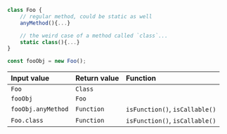 ```js
class Foo {
    // regular method, could be static as well
    anyMethod(){...}

    // the weird case of a method called `class`...
    static class(){...}
}

const fooObj = new Foo();
```

| Input value        | Return value | Function                       |
|:-------------------|:-------------|:-------------------------------|
| `Foo`              | `Class`      |                                |
| `fooObj`           | `Foo`        |                                |
| `fooObj.anyMethod` | `Function`   | `isFunction()`, `isCallable()` |
| `Foo.class`        | `Function`   | `isFunction()`, `isCallable()` |